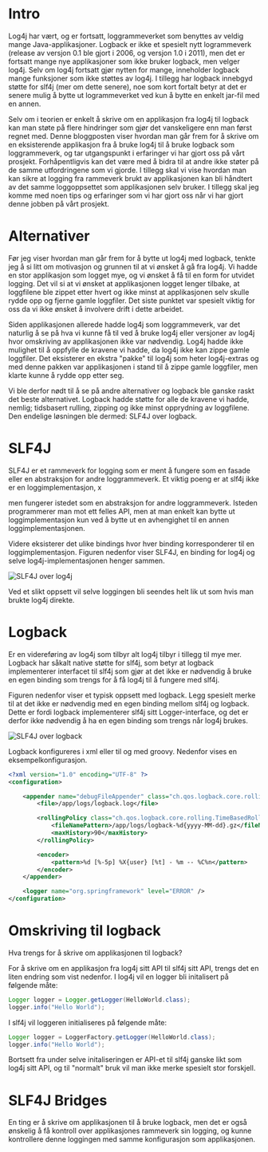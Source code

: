 # Intro
Log4j har vært, og er fortsatt, loggrammeverket som benyttes av veldig mange Java-applikasjoner. Logback er ikke et spesielt nytt logrammeverk (release av versjon 0.1 ble gjort i 2006, og versjon 1.0 i 2011), men det er fortsatt mange nye applikasjoner som ikke bruker logback, men velger log4j. Selv om log4j fortsatt gjør nytten for mange, inneholder logback mange funksjoner som ikke støttes av log4j. I tillegg har logback innebgyd støtte for slf4j (mer om dette senere), noe som kort fortalt betyr at det er senere mulig å bytte ut logrammeverket ved kun å bytte en enkelt jar-fil med en annen.

Selv om i teorien er enkelt å skrive om en applikasjon fra log4j til logback kan man støte på flere hindringer som gjør det vanskeligere enn man først regnet med. Denne bloggposten viser hvordan man går frem for å skrive om en eksisterende applikasjon fra å bruke log4j til å bruke logback som loggrammeverk, og tar utgangspunkt i erfaringer vi har gjort oss på vårt prosjekt. Forhåpentligvis kan det være med å bidra til at andre ikke støter på de samme utfordringene som vi gjorde. I tillegg skal vi vise hvordan man kan sikre at logging fra rammeverk brukt av applikasjonen kan bli håndtert av det samme loggoppsettet som applikasjonen selv bruker. I tillegg skal jeg komme med noen tips og erfaringer som vi har gjort oss når vi har gjort denne jobben på vårt prosjekt.

<!-- Hva slags krav hadde vi til vår applikasjon - motivasjon for hvorfor vi ønsket å endre. -->
<!-- Zipping, tidsbasert rulling og ikke minst opprydning. -->

# Alternativer
Før jeg viser hvordan man går frem for å bytte ut log4j med logback, tenkte jeg å si litt om motivasjon og grunnen til at vi ønsket å gå fra log4j. Vi hadde en stor applikasjon som logget mye, og vi ønsket å få til en form for utvidet logging. Det vil si at vi ønsket at applikasjonen logget lenger tilbake, at loggfilene ble zippet etter hvert og ikke minst at applikasjonen selv skulle rydde opp og fjerne gamle loggfiler. Det siste punktet var spesielt viktig for oss da vi ikke ønsket å involvere drift i dette arbeidet.

Siden applikasjonen allerede hadde log4j som loggrammeverk, var det naturlig å se på hva vi kunne få til ved å bruke log4j eller versjoner av log4j hvor omskriving av applikasjonen ikke var nødvendig. Log4j hadde ikke mulighet til å oppfylle de kravene vi hadde, da log4j ikke kan zippe gamle loggfiler. Det eksisterer en ekstra "pakke" til log4j som heter log4j-extras og med denne pakken var applikasjonen i stand til å zippe gamle loggfiler, men klarte kunne å rydde opp etter seg. 

Vi ble derfor nødt til å se på andre alternativer og logback ble ganske raskt det beste alternativet. Logback hadde støtte for alle de kravene vi hadde, nemlig; tidsbasert rulling, zipping og ikke minst opprydning av loggfilene. Den endelige løsningen ble dermed: SLF4J over logback.

# SLF4J
SLF4J er et rammeverk for logging som er ment å fungere som en fasade eller en abstraksjon for andre loggrammeverk. Et viktig poeng er at slf4j ikke er en loggimplementasjon, x

 men fungerer istedet som en abstraksjon for andre loggrammeverk. Isteden programmerer man mot ett felles API, men at man enkelt kan bytte ut loggimplementasjon kun ved å bytte ut en avhengighet til en annen loggimplementasjonen.

Videre eksisterer det ulike bindings hvor hver binding korresponderer til en loggimplementasjon. Figuren nedenfor viser SLF4J, en binding for log4j og selve log4j-implementasjonen henger sammen.

![SLF4J over log4j](https://raw.github.com/henriwi/writings/master/img/slf4j-binding-log4j.png)

Ved et slikt oppsett vil selve loggingen bli seendes helt lik ut som hvis man brukte log4j direkte.

# Logback
Er en videreføring av log4j som tilbyr alt log4j tilbyr i tillegg til mye mer. Logback har såkalt native støtte for slf4j, som betyr at logback implementerer interfacet til slf4j som gjør at det ikke er nødvendig å bruke en egen binding som trengs for å få log4j til å fungere med slf4j.

Figuren nedenfor viser et typisk oppsett med logback. Legg spesielt merke til at det ikke er nødvendig med en egen binding mellom slf4j og logback. Dette er fordi logback implementerer slf4j sitt Logger-interface, og det er derfor ikke nødvendig å ha en egen binding som trengs når log4j brukes.

![SLF4J over logback](https://raw.github.com/henriwi/writings/master/img/slf4j-binding-logback.png)

Logback konfigureres i xml eller til og med groovy. Nedenfor vises en eksempelkonfigurasjon.

```xml
<?xml version="1.0" encoding="UTF-8" ?>
<configuration>

    <appender name="debugFileAppender" class="ch.qos.logback.core.rolling.RollingFileAppender">
        <file>/app/logs/logback.log</file>

        <rollingPolicy class="ch.qos.logback.core.rolling.TimeBasedRollingPolicy">
            <fileNamePattern>/app/logs/logback-%d{yyyy-MM-dd}.gz</fileNamePattern>
            <maxHistory>90</maxHistory>
        </rollingPolicy>

        <encoder>
            <pattern>%d [%-5p] %X{user} [%t] - %m -- %C%n</pattern>
        </encoder>
    </appender>

    <logger name="org.springframework" level="ERROR" />
</configuration>
```

# Omskriving til logback
Hva trengs for å skrive om applikasjonen til logback?

For å skrive om en applikasjon fra log4j sitt API til slf4j sitt API, trengs det en liten endring som vist nedenfor. I log4j vil en logger bli initalisert på følgende måte:

```java
Logger logger = Logger.getLogger(HelloWorld.class);
logger.info("Hello World");
```

I slf4j vil loggeren initialiseres på følgende måte:


```java
Logger logger = LoggerFactory.getLogger(HelloWorld.class);
logger.info("Hello World");
```

Bortsett fra under selve initaliseringen er API-et til slf4j ganske likt som log4j sitt API, og til "normalt" bruk vil man ikke merke spesielt stor forskjell.

# SLF4J Bridges
En ting er å skrive om applikasjonen til å bruke logback, men det er også ønskelig å få kontroll over applikasjones rammeverk sin logging, og kunne kontrollere denne loggingen med samme konfigurasjon som applikasjonen.
